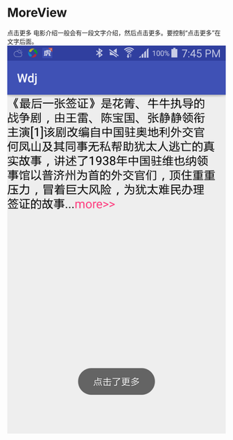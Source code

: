 # MoreView
点击更多
电影介绍一般会有一段文字介绍，然后点击更多。要控制“点击更多”在文字后面。
![image](https://github.com/zhairui/MoreView/blob/master/Wdj/more.png)
